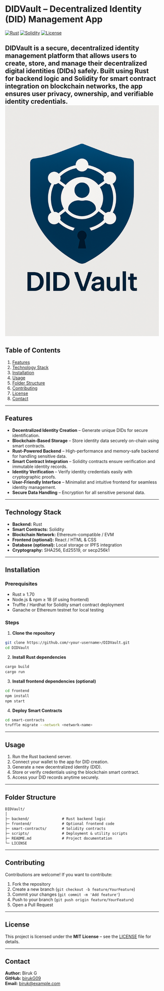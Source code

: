 # DIDVault – Decentralized Identity (DID) Management App

[![Rust](https://img.shields.io/badge/Rust-1.70-orange?logo=rust)](https://www.rust-lang.org/)
[![Solidity](https://img.shields.io/badge/Solidity-^0.8.0-blue?logo=ethereum)](https://docs.soliditylang.org/)
[![License](https://img.shields.io/badge/License-MIT-green)](LICENSE)

**DIDVault** is a secure, decentralized identity management platform that allows users to create, store, and manage their decentralized digital identities (DIDs) safely. Built using **Rust** for backend logic and **Solidity** for smart contract integration on blockchain networks, the app ensures user privacy, ownership, and verifiable identity credentials.
![img alt](https://github.com/birukG09/universal-decentralized-identity/blob/029ab519d887c358b05977ca3c6dc4d007d1d84a/attached_assets/20250926_1628_Decentralized%20Identity%20Vault_simple_compose_01k6338s0xe189r2xkjzf4zed9_1758893624107.png)
---

## Table of Contents

1. [Features](#features)  
2. [Technology Stack](#technology-stack)  
3. [Installation](#installation)  
4. [Usage](#usage)  
5. [Folder Structure](#folder-structure)  
6. [Contributing](#contributing)  
7. [License](#license)  
8. [Contact](#contact)  

---

## Features

- **Decentralized Identity Creation** – Generate unique DIDs for secure identification.  
- **Blockchain-Based Storage** – Store identity data securely on-chain using smart contracts.  
- **Rust-Powered Backend** – High-performance and memory-safe backend for handling sensitive data.  
- **Smart Contract Integration** – Solidity contracts ensure verification and immutable identity records.  
- **Identity Verification** – Verify identity credentials easily with cryptographic proofs.  
- **User-Friendly Interface** – Minimalist and intuitive frontend for seamless identity management.  
- **Secure Data Handling** – Encryption for all sensitive personal data.  

---

## Technology Stack

- **Backend:** Rust  
- **Smart Contracts:** Solidity  
- **Blockchain Network:** Ethereum-compatible / EVM  
- **Frontend (optional):** React / HTML & CSS  
- **Database (optional):** Local storage or IPFS integration  
- **Cryptography:** SHA256, Ed25519, or secp256k1  

---

## Installation

### Prerequisites

- Rust ≥ 1.70  
- Node.js & npm ≥ 18 (if using frontend)  
- Truffle / Hardhat for Solidity smart contract deployment  
- Ganache or Ethereum testnet for local testing  

### Steps

1. **Clone the repository**  
```bash
git clone https://github.com/<your-username>/DIDVault.git
cd DIDVault
```

2. **Install Rust dependencies**  
```bash
cargo build
cargo run
```

3. **Install frontend dependencies (optional)**  
```bash
cd frontend
npm install
npm start
```

4. **Deploy Smart Contracts**  
```bash
cd smart-contracts
truffle migrate --network <network-name>
```

---

## Usage

1. Run the Rust backend server.  
2. Connect your wallet to the app for DID creation.  
3. Generate a new decentralized identity (DID).  
4. Store or verify credentials using the blockchain smart contract.  
5. Access your DID records anytime securely.

---

## Folder Structure

```
DIDVault/
│
├─ backend/               # Rust backend logic
├─ frontend/              # Optional frontend code
├─ smart-contracts/       # Solidity contracts
├─ scripts/               # Deployment & utility scripts
├─ README.md              # Project documentation
└─ LICENSE
```

---

## Contributing

Contributions are welcome! If you want to contribute:  

1. Fork the repository  
2. Create a new branch (`git checkout -b feature/YourFeature`)  
3. Commit your changes (`git commit -m 'Add feature'`)  
4. Push to your branch (`git push origin feature/YourFeature`)  
5. Open a Pull Request  

---

## License

This project is licensed under the **MIT License** – see the [LICENSE](LICENSE) file for details.  

---

## Contact

**Author:** Biruk G  
**GitHub:** [birukG09](https://github.com/birukG09)  
**Email:** biruk@example.com  
